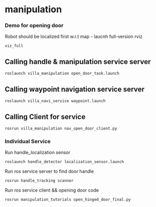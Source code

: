 # manipulation
### Demo for opening door

Robot should be localized first w.r.t map - laucnh full-version rviz

```
viz_full
```
## Calling handle & manipulation service server

```
roslaunch villa_manipulation open_door_task.launch
```

## Calling waypoint navigation service server

```
roslaunch villa_navi_service waypoint.launch
```


## Calling Client for service

```
rosrun villa_manipulation nav_open_door_client.py
```



### Individual Service


Run handle_localization sensor 

```
roslaunch handle_detector localization_sensor.launch
```

Run ros service server to find door handle

```
rosrun handle_tracking scanner
```

Run ros service client && opening door code

```
rosrun manipulation_tutorials open_hinged_door_final.py
```
